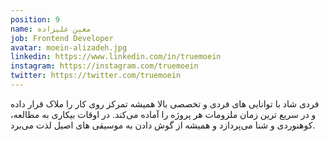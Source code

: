 ```yaml
---
position: 9
name: معین علیزاده
job: Frontend Developer
avatar: moein-alizadeh.jpg
linkedin: https://www.linkedin.com/in/truemoein
instagram: https://instagram.com/truemoein
twitter: https://twitter.com/truemoein
---
```


فردی شاد با توانایی های فردی و تخصصی بالا
همیشه تمرکز روی کار را ملاک قرار داده و در سریع ترین زمان ملزومات هر پروژه را آماده می‌کند.
در اوقات بیکاری به مطالعه، کوهنوردی و شنا می‌پردازد و همیشه از گوش دادن به موسیقی های اصیل لذت می‌برد.